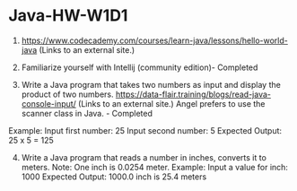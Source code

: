 # Java-HW-W1D1

1. https://www.codecademy.com/courses/learn-java/lessons/hello-world-java (Links to an external site.)



2. Familiarize yourself with Intellij (community edition)- Completed 



3. Write a Java program that takes two numbers as input and display the product of two numbers.
https://data-flair.training/blogs/read-java-console-input/ (Links to an external site.)
Angel prefers to use the scanner class in Java. - Completed 

Example:
Input first number: 25
Input second number: 5
Expected Output: 25 x 5 = 125


4. Write a Java program that reads a number in inches, converts it to meters.
Note: One inch is 0.0254 meter. Example: Input a value for inch: 1000 Expected Output: 1000.0 inch is 25.4 meters

